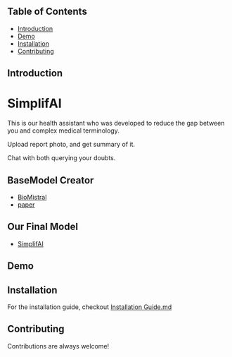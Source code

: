 



## Table of Contents
- [Introduction](#introduction)
- [Demo](#demo)
- [Installation](#installation)
- [Contributing](#contributing)


## Introduction
# SimplifAI

This is our health assistant who was developed to reduce the gap between you and complex medical terminology.

Upload report photo, and get summary of it.

Chat with both querying your doubts. 

## BaseModel Creator

- [BioMistral](https://huggingface.co/BioMistral)
- [paper]( https://arxiv.org/abs/2402.10373)

## Our Final Model
- [SimplifAI](https://ollama.com/anoob/simp2)
  
## Demo


## Installation
For the installation guide, checkout [Installation Guide.md](./installation_guide.md)


## Contributing

Contributions are always welcome!
